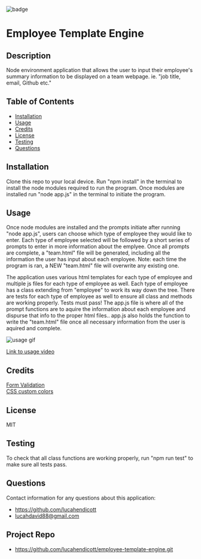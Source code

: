 ![badge](https://img.shields.io/badge/license-MIT-brightgreen)   
# Employee Template Engine  

## Description  
Node environment application that allows the user to input their employee's summary information to be displayed on a team webpage. ie. "job title, email, Github etc."    

## Table of Contents  
* [Installation](#installation)  
* [Usage](#usage)  
* [Credits](#credits)  
* [License](#license)  
* [Testing](#testing)  
* [Questions](#questions)  

## Installation  
Clone this repo to your local device. Run "npm install" in the terminal to install the node modules required to run the program. Once modules are installed run "node app.js" in the terminal to initiate the program.  

## Usage  
Once node modules are installed and the prompts initiate after running "node app.js", users can choose which type of employee they would like to enter. Each type of employee selected will be followed by a short series of prompts to enter in more information about the emplyee. Once all prompts are complete, a "team.html" file will be generated, including all the information the user has input about each employee. Note: each time the program is ran, a NEW "team.html" file will overwrite any existing one. 

The application uses various html templates for each type of employee and multiple js files for each type of employee as well. Each type of employee has a class extending from "employee" to work its way down the tree. There are tests for each type of employee as well to ensure all class and methods are working properly. Tests must pass! The app.js file is where all of the prompt functions are to aquire the information about each employee and dispurse that info to the proper html files.. app.js also holds the function to write the "team.html" file once all necessary information from the user is aquired and complete.

![usage gif](assets/images/employee-template-gif.gif)

[Link to usage video](https://drive.google.com/file/d/1AXtYKODhLnTfYrWF3tmOnMjTIv-cTi16/view)

## Credits  

[Form Validation](https://www.w3resource.com/javascript/form/javascript-field-level-form-validation.php)<br>
[CSS custom colors](https://flatuicolors.com/)  

## License  
MIT  

## Testing  
To check that all class functions are working properly, run "npm run test" to make sure all tests pass.  

## Questions  
Contact information for any questions about this application:
* https://github.com/lucahendicott  
* lucahdavid88@gmail.com

## Project Repo
* https://github.com/lucahendicott/employee-template-engine.git
